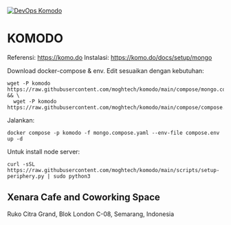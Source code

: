 [![DevOps Komodo](https://img.youtube.com/vi/8Unym6iYkf8/0.jpg)](https://www.youtube.com/watch?v=8Unym6iYkf8)

# KOMODO

Referensi: https://komo.do
Instalasi: https://komo.do/docs/setup/mongo

Download docker-compose & env. Edit sesuaikan dengan kebutuhan:
```
wget -P komodo https://raw.githubusercontent.com/moghtech/komodo/main/compose/mongo.compose.yaml && \
  wget -P komodo https://raw.githubusercontent.com/moghtech/komodo/main/compose/compose.env
```


Jalankan:
```
docker compose -p komodo -f mongo.compose.yaml --env-file compose.env up -d
```

Untuk install node server:
```
curl -sSL https://raw.githubusercontent.com/moghtech/komodo/main/scripts/setup-periphery.py | sudo python3
```

## Xenara Cafe and Coworking Space
Ruko Citra Grand, Blok London C-08, Semarang, Indonesia